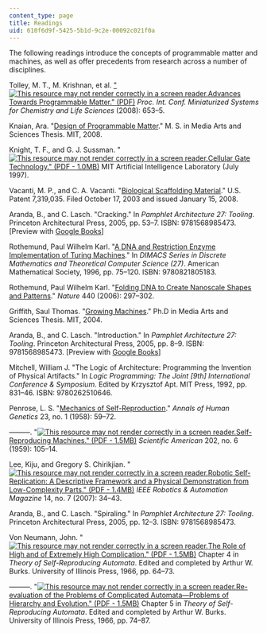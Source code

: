 ```yaml
---
content_type: page
title: Readings
uid: 610f6d9f-5425-5b1d-9c2e-00092c021f0a
---
```


The following readings introduce the concepts of programmable matter and machines, as well as offer precedents from research across a number of disciplines.

Tolley, M. T., M. Krishnan, et al. ["![This resource may not render correctly in a screen reader.](/images/inacessible.gif)Advances Towards Programmable Matter." (PDF)](http://citeseerx.ist.psu.edu/viewdoc/download?doi=10.1.1.646.669&rep=rep1&type=pdf) _Proc. Int. Conf. Miniaturized Systems for Chemistry and Life Sciences_ (2008): 653–5.

Knaian, Ara. "[Design of Programmable Matter](https://dspace.mit.edu/handle/1721.1/42073)." M. S. in Media Arts and Sciences Thesis. MIT, 2008.

Knight, T. F., and G. J. Sussman. "[![This resource may not render correctly in a screen reader.](/images/inacessible.gif)Cellular Gate Technology." (PDF - 1.0MB)](http://dspace.mit.edu/bitstream/handle/1721.1/29793/CGT.pdf) MIT Artificial Intelligence Laboratory (July 1997).

Vacanti, M. P., and C. A. Vacanti. "[Biological Scaffolding Material](http://www.google.com/patents/US7319035)." U.S. Patent 7,319,035. Filed October 17, 2003 and issued January 15, 2008.

Aranda, B., and C. Lasch. "Cracking." In _Pamphlet Architecture 27: Tooling_. Princeton Architectural Press, 2005, pp. 53–7. ISBN: 9781568985473. \[Preview with [Google Books](http://books.google.com/books?id=MG8xfIe55t0C&pg=PA53#v=onepage)\]

Rothemund, Paul Wilhelm Karl. "[A DNA and Restriction Enzyme Implementation of Turing Machines](http://authors.library.caltech.edu/27384/)." In _DIMACS Series in Discrete Mathematics and Theoretical Computer Science (27)_. American Mathematical Society, 1996, pp. 75–120. ISBN: 9780821805183.

Rothemund, Paul Wilhelm Karl. "[Folding DNA to Create Nanoscale Shapes and Patterns](http://dx.doi.org/10.1038/nature04586)." _Nature_ 440 (2006): 297–302.

Griffith, Saul Thomas. "[Growing Machines](http://alumni.media.mit.edu/~saul/PhD/)." Ph.D in Media Arts and Sciences Thesis. MIT, 2004.

Aranda, B., and C. Lasch. "Introduction." In _Pamphlet Architecture 27: Tooling_. Princeton Architectural Press, 2005, pp. 8–9. ISBN: 9781568985473. \[Preview with [Google Books](http://books.google.com/books?id=MG8xfIe55t0C&pg=PA8#v=onepage)\]

Mitchell, William J. "The Logic of Architecture: Programming the Invention of Physical Artifacts." In _Logic Programming: The Joint \[9th\] International Conference & Symposium_. Edited by Krzysztof Apt. MIT Press, 1992, pp. 831–46. ISBN: 9780262510646.

Penrose, L. S. "[Mechanics of Self-Reproduction](http://dx.doi.org/10.1111/j.1469-1809.1958.tb01442.x)." _Annals of Human Genetics_ 23, no. 1 (1958): 59–72.

———. "[![This resource may not render correctly in a screen reader.](/images/inacessible.gif)Self-Reproducing Machines." (PDF - 1.5MB)](http://www.cs.jhu.edu/~basu/Papers/penrose1959.pdf) _Scientific American_ 202, no. 6 (1959): 105–14.

Lee, Kiju, and Gregory S. Chirikjian. "[![This resource may not render correctly in a screen reader.](/images/inacessible.gif)Robotic Self-Replication: A Descriptive Framework and a Physical Demonstration from Low-Complexity Parts." (PDF - 1.4MB)](https://rpk.lcsr.jhu.edu/wp-content/uploads/2014/08/K_lee07_a.pdf) _IEEE Robotics & Automation Magazine_ 14, no. 7 (2007): 34–43.

Aranda, B., and C. Lasch. "Spiraling." In _Pamphlet Architecture 27: Tooling_. Princeton Architectural Press, 2005, pp. 12–3. ISBN: 9781568985473.

Von Neumann, John. "[![This resource may not render correctly in a screen reader.](/images/inacessible.gif)The Role of High and of Extremely High Complication." (PDF - 1.5MB)](http://cba.mit.edu/events/03.11.ASE/docs/VonNeumann.pdf) Chapter 4 in _Theory of Self-Reproducing Automata_. Edited and completed by Arthur W. Burks. University of Illinois Press, 1966, pp. 64–73.

———. "[![This resource may not render correctly in a screen reader.](/images/inacessible.gif)Re-evaluation of the Problems of Complicated Automata—Problems of Hierarchy and Evolution." (PDF - 1.5MB)](http://cba.mit.edu/events/03.11.ASE/docs/VonNeumann.pdf) Chapter 5 in _Theory of Self-Reproducing Automata_. Edited and completed by Arthur W. Burks. University of Illinois Press, 1966, pp. 74–87.
